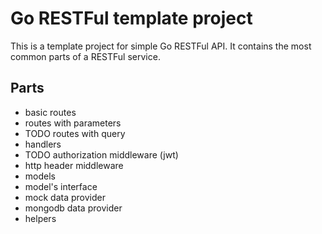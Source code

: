 # Go RESTFul template project

This is a template project for simple Go RESTFul API. It contains the most common parts of a RESTFul service.

## Parts

- basic routes
- routes with parameters
- TODO routes with query
- handlers
- TODO authorization middleware (jwt)
- http header middleware
- models
- model's interface
- mock data provider
- mongodb data provider
- helpers
